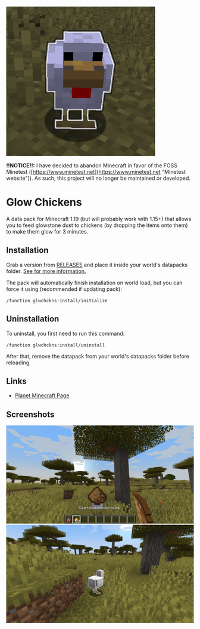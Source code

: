 ![logo](logo.png)

**!!NOTICE!!:** I have decided to abandon Minecraft in favor of the FOSS Minetest ([https://www.minetest.net](https://www.minetest.net "Minetest website")). As such, this project will no longer be maintained or developed.

# Glow Chickens

A data pack for Minecraft 1.19 (but will probably work with 1.15+) that allows you to feed glowstone dust to chickens (by dropping the items onto them) to make them glow for 3 minutes.

## Installation

Grab a version from [RELEASES](https://github.com/ona-li-toki-e-jan-Epiphany-tawa-mi/Glow-Chickens/releases "Glow Chickens Releases Page") and place it inside your world's datapacks folder. [See for more information.](https://minecraft.fandom.com/wiki/Tutorials/Installing_a_data_pack "A Minecraft Wiki tutorial on installing data packs")

The pack will automatically finish installation on world load, but you can force it using (recommended if updating pack):

```text
/function glwchckns:install/initialize
```

## Uninstallation

To uninstall, you first need to run this command:

```text
/function glwchckns:install/uninstall
```

After that, remove the datapack from your world's datapacks folder before reloading.

## Links

- [Planet Minecraft Page](https://www.planetminecraft.com/data-pack/glow-chickens "Glow Chickens on Planet Minecraft")

## Screenshots

![feeding a chicken glowstone](screenshots/feeding_glowstone.png)
![a glowing chicken](screenshots/glowing_chicken.png)
